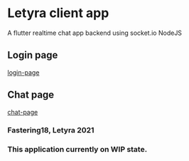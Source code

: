 # Letyra client app  
A flutter realtime chat app backend using socket.io NodeJS  

## Login page  
[login-page](https://i.gyazo.com/7cef776fd3c5ad89c0fea8f338532fac.png)  

## Chat page  
[chat-page](https://i.gyazo.com/873278cd8fe46dce6c6f5313b1d7eae1.png)  
  
  
### Fastering18, Letyra 2021  
### This application currently on WIP state.  
